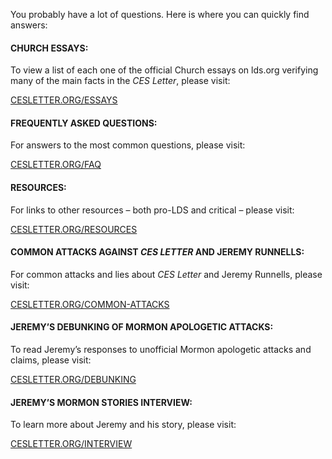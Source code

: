 <RedTitleBar title="Epilogue" />

You probably have a lot of questions. Here is where you can quickly find answers:

#### CHURCH ESSAYS:

To view a list of each one of the official Church essays on lds.org verifying many of the main facts in the _CES Letter_, please visit:

[CESLETTER.ORG/ESSAYS](http://cesletter.org/essays)

####  FREQUENTLY ASKED QUESTIONS:

For answers to the most common questions, please visit:

[CESLETTER.ORG/FAQ](http://cesletter.org/faq)

#### RESOURCES:

For links to other resources – both pro-LDS and critical – please visit:

[CESLETTER.ORG/RESOURCES](http://cesletter.org/resources)


#### COMMON ATTACKS AGAINST _CES LETTER_ AND JEREMY RUNNELLS:

For common attacks and lies about _CES Letter_ and Jeremy Runnells, please visit:

[CESLETTER.ORG/COMMON-ATTACKS](https://cesletter.org/common-attacks/)

#### JEREMY’S DEBUNKING OF MORMON APOLOGETIC ATTACKS:

To read Jeremy’s responses to unofficial Mormon apologetic attacks and claims, please visit:

[CESLETTER.ORG/DEBUNKING](https://cesletter.org/debunking)

#### JEREMY’S MORMON STORIES INTERVIEW:

To learn more about Jeremy and his story, please visit:

[CESLETTER.ORG/INTERVIEW](https://cesletter.org/interview)
